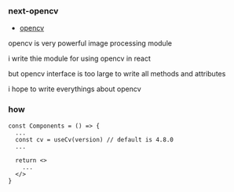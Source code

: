 ### next-opencv

 - [opencv](https://docs.opencv.org/4.8.0/)

opencv is very powerful image processing module

i write thie module for using opencv in react

but opencv interface is too large to write all methods and attributes

i hope to write everythings about opencv

### how
```
const Components = () => {
  ...
  const cv = useCv(version) // default is 4.8.0
  ...

  return <>
    ...
  </>
}
```



